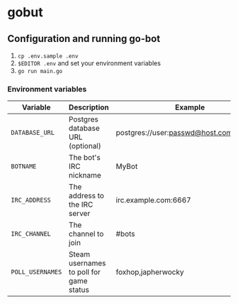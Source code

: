 # gobut

## Configuration and running go-bot

1. `cp .env.sample .env`
1. `$EDITOR .env` and set your environment variables
1. `go run main.go`

### Environment variables

Variable | Description | Example
-------- | ----------- | -------
`DATABASE_URL` | Postgres database URL (optional) | postgres://user:passwd@host.com:5432/db
`BOTNAME` | The bot's IRC nickname | MyBot
`IRC_ADDRESS` | The address to the IRC server | irc.example.com:6667
`IRC_CHANNEL` | The channel to join | #bots
`POLL_USERNAMES` | Steam usernames to poll for game status | foxhop,japherwocky
